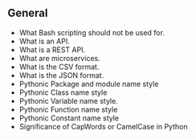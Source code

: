 ## General

- What Bash scripting should not be used for.
- What is an API.
- What is a REST API.
- What are microservices.
- What is the CSV format.
- What is the JSON format.
- Pythonic Package and module name style
- Pythonic Class name style
- Pythonic Variable name style.
- Pythonic Function name style
- Pythonic Constant name style
- Significance of CapWords or CamelCase in Python
